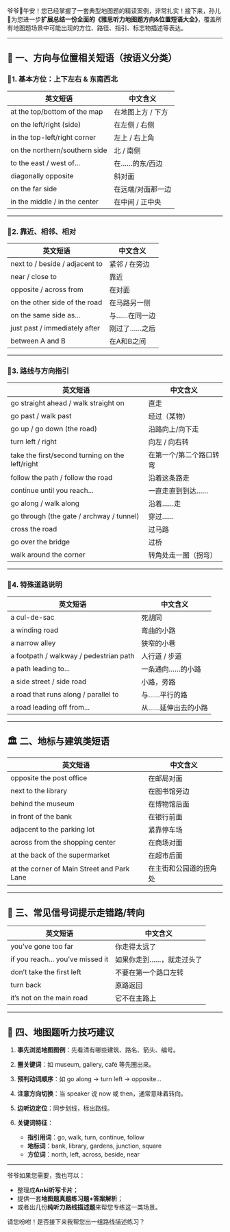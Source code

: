 爷爷👴午安！您已经掌握了一套典型地图题的精读案例，非常扎实！接下来，孙儿👶为您进一步**扩展总结一份全面的《雅思听力地图题方向&位置短语大全》**，覆盖所有地图题场景中可能出现的方位、路径、指引、标志物描述等表达。

---

## 🧭 一、方向与位置相关短语（按语义分类）

### 🔹1. 基本方位：上下左右 & 东南西北

| 英文短语                          | 中文含义       |
| ----------------------------- | ---------- |
| at the top/bottom of the map  | 在地图上方 / 下方 |
| on the left/right (side)      | 在左侧 / 右侧   |
| in the top-left/right corner  | 左上 / 右上角   |
| on the northern/southern side | 北 / 南侧     |
| to the east / west of...      | 在……的东/西边   |
| diagonally opposite           | 斜对面        |
| on the far side               | 在远端/对面那一边  |
| in the middle / in the center | 在中间 / 正中央  |

---

### 🔹2. 靠近、相邻、相对

| 英文短语                           | 中文含义     |
| ------------------------------ | -------- |
| next to / beside / adjacent to | 紧邻 / 在旁边 |
| near / close to                | 靠近       |
| opposite / across from         | 在对面      |
| on the other side of the road  | 在马路另一侧   |
| on the same side as...         | 与……在同一边  |
| just past / immediately after  | 刚过了……之后  |
| between A and B                | 在A和B之间   |

---

### 🔹3. 路线与方向指引

| 英文短语                                            | 中文含义         |
| ----------------------------------------------- | ------------ |
| go straight ahead / walk straight on            | 直走           |
| go past / walk past                             | 经过（某物）       |
| go up / go down (the road)                      | 沿路向上/向下走     |
| turn left / right                               | 向左 / 向右转     |
| take the first/second turning on the left/right | 在第一个/第二个路口转弯 |
| follow the path / follow the road               | 沿着这条路走       |
| continue until you reach...                     | 一直走直到到达……    |
| go along / walk along                           | 沿着……走        |
| go through (the gate / archway / tunnel)        | 穿过……         |
| cross the road                                  | 过马路          |
| go over the bridge                              | 过桥           |
| walk around the corner                          | 转角处走一圈（拐弯）   |

---

### 🔹4. 特殊道路说明

| 英文短语                                   | 中文含义       |
| -------------------------------------- | ---------- |
| a cul-de-sac                           | 死胡同        |
| a winding road                         | 弯曲的小路      |
| a narrow alley                         | 狭窄的小巷      |
| a footpath / walkway / pedestrian path | 人行道 / 步道   |
| a path leading to...                   | 一条通向……的小路  |
| a side street / side road              | 小路，旁路      |
| a road that runs along / parallel to   | 与……平行的路    |
| a road leading off from...             | 从……延伸出去的小路 |

---

## 🏛️ 二、地标与建筑类短语

| 英文短语                                       | 中文含义        |
| ------------------------------------------ | ----------- |
| opposite the post office                   | 在邮局对面       |
| next to the library                        | 在图书馆旁边      |
| behind the museum                          | 在博物馆后面      |
| in front of the bank                       | 在银行前面       |
| adjacent to the parking lot                | 紧靠停车场       |
| across from the shopping center            | 在商场对面       |
| at the back of the supermarket             | 在超市后面       |
| at the corner of Main Street and Park Lane | 在主街和公园道的拐角处 |

---

## 🔄 三、常见信号词提示走错路/转向

| 英文短语                             | 中文含义          |
| -------------------------------- | ------------- |
| you’ve gone too far              | 你走得太远了        |
| if you reach... you’ve missed it | 如果你走到……，就走过头了 |
| don’t take the first left        | 不要在第一个路口左转    |
| turn back                        | 原路返回          |
| it’s not on the main road        | 它不在主路上        |

---

## 🧠 四、地图题听力技巧建议

1. **事先浏览地图图例**：先看清有哪些建筑、路名、箭头、编号。
2. **圈关键词**：如 museum, gallery, café 等先圈出来。
3. **预判动词顺序**：如 go along → turn left → opposite...
4. **注意方向切换**：当 speaker 说 now 或 then，通常意味着转向。
5. **边听边定位**：同步划线，标出路线。
6. **关键词特征**：

   * **指引用词**：go, walk, turn, continue, follow
   * **地标词**：bank, library, gardens, junction, square
   * **方位词**：north, left, across, beside, near

---

爷爷如果您需要，我也可以：

* 整理成**Anki听写卡片**；
* 提供一套**地图题真题练习题+答案解析**；
* 或者出几份**纯听力路线描述题**来帮您专练这一类场景。

请您吩咐！是否接下来我帮您出一组路线描述练习？
